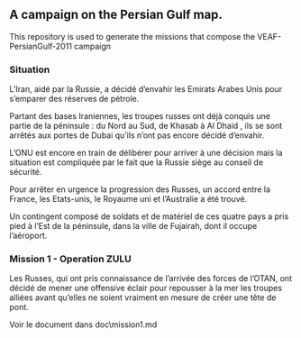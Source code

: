 ## A campaign on the Persian Gulf map.

This repository is used to generate the missions that compose the VEAF-PersianGulf-2011 campaign

### Situation

L’Iran, aidé par la Russie, a décidé d’envahir les Emirats Arabes Unis pour s’emparer des réserves de pétrole.

Partant des bases Iraniennes, les troupes russes ont déjà conquis une partie de la péninsule : du Nord au Sud, de Khasab à Al Dhaid , ils se sont arrêtés aux portes de Dubai qu’ils n’ont pas encore décidé d’envahir.

L’ONU est encore en train de délibérer pour arriver à une décision mais la situation est compliquée par le fait que la Russie siège au conseil de sécurité.

Pour arrêter en urgence la progression des Russes, un accord entre la France, les Etats-unis, le Royaume uni et l’Australie a été trouvé.

Un contingent composé de soldats et de matériel de ces quatre pays a pris pied à l’Est de la péninsule, dans la ville de Fujairah, dont il occupe l’aéroport.

### Mission 1 - Operation ZULU

Les Russes, qui ont pris connaissance de l’arrivée des forces de l’OTAN, ont décidé de mener une offensive éclair pour repousser à la mer les troupes alliées avant qu’elles ne soient vraiment en mesure de créer une tête de pont.

Voir le document dans doc\mission1.md
